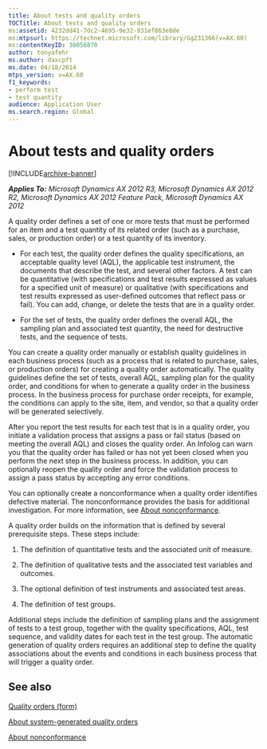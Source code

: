 ```yaml
---
title: About tests and quality orders
TOCTitle: About tests and quality orders
ms:assetid: 4232dd41-7dc2-4695-9e32-931ef863e8de
ms:mtpsurl: https://technet.microsoft.com/library/Gg231366(v=AX.60)
ms:contentKeyID: 36056870
author: tonyafehr
ms.author: daxcpft
ms.date: 04/18/2014
mtps_version: v=AX.60
f1_keywords:
- perform test
- test quantity
audience: Application User
ms.search.region: Global
---
```


# About tests and quality orders 


[!INCLUDE[archive-banner](includes/archive-banner.md)]


_**Applies To:** Microsoft Dynamics AX 2012 R3, Microsoft Dynamics AX 2012 R2, Microsoft Dynamics AX 2012 Feature Pack, Microsoft Dynamics AX 2012_

A quality order defines a set of one or more tests that must be performed for an item and a test quantity of its related order (such as a purchase, sales, or production order) or a test quantity of its inventory.

  - For each test, the quality order defines the quality specifications, an acceptable quality level (AQL), the applicable test instrument, the documents that describe the test, and several other factors. A test can be quantitative (with specifications and test results expressed as values for a specified unit of measure) or qualitative (with specifications and test results expressed as user-defined outcomes that reflect pass or fail). You can add, change, or delete the tests that are in a quality order.

  - For the set of tests, the quality order defines the overall AQL, the sampling plan and associated test quantity, the need for destructive tests, and the sequence of tests.

You can create a quality order manually or establish quality guidelines in each business process (such as a process that is related to purchase, sales, or production orders) for creating a quality order automatically. The quality guidelines define the set of tests, overall AQL, sampling plan for the quality order, and conditions for when to generate a quality order in the business process. In the business process for purchase order receipts, for example, the conditions can apply to the site, item, and vendor, so that a quality order will be generated selectively.

After you report the test results for each test that is in a quality order, you initiate a validation process that assigns a pass or fail status (based on meeting the overall AQL) and closes the quality order. An Infolog can warn you that the quality order has failed or has not yet been closed when you perform the next step in the business process. In addition, you can optionally reopen the quality order and force the validation process to assign a pass status by accepting any error conditions.

You can optionally create a nonconformance when a quality order identifies defective material. The nonconformance provides the basis for additional investigation. For more information, see [About nonconformance](about-nonconformance.md).

A quality order builds on the information that is defined by several prerequisite steps. These steps include:

1.  The definition of quantitative tests and the associated unit of measure.

2.  The definition of qualitative tests and the associated test variables and outcomes.

3.  The optional definition of test instruments and associated test areas.

4.  The definition of test groups.

Additional steps include the definition of sampling plans and the assignment of tests to a test group, together with the quality specifications, AQL, test sequence, and validity dates for each test in the test group. The automatic generation of quality orders requires an additional step to define the quality associations about the events and conditions in each business process that will trigger a quality order.

## See also

[Quality orders (form)](https://technet.microsoft.com/library/hh209521\(v=ax.60\))

[About system-generated quality orders](about-system-generated-quality-orders.md)

[About nonconformance](about-nonconformance.md)

  


